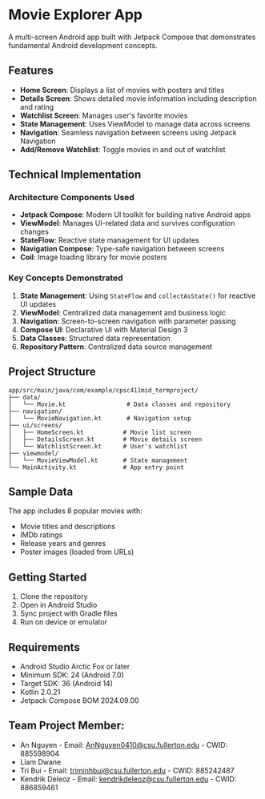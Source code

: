 # Movie Explorer App

A multi-screen Android app built with Jetpack Compose that demonstrates fundamental Android development concepts.

## Features

- **Home Screen**: Displays a list of movies with posters and titles
- **Details Screen**: Shows detailed movie information including description and rating
- **Watchlist Screen**: Manages user's favorite movies
- **State Management**: Uses ViewModel to manage data across screens
- **Navigation**: Seamless navigation between screens using Jetpack Navigation
- **Add/Remove Watchlist**: Toggle movies in and out of watchlist

## Technical Implementation

### Architecture Components Used
- **Jetpack Compose**: Modern UI toolkit for building native Android apps
- **ViewModel**: Manages UI-related data and survives configuration changes
- **StateFlow**: Reactive state management for UI updates
- **Navigation Compose**: Type-safe navigation between screens
- **Coil**: Image loading library for movie posters

### Key Concepts Demonstrated
1. **State Management**: Using `StateFlow` and `collectAsState()` for reactive UI updates
2. **ViewModel**: Centralized data management and business logic
3. **Navigation**: Screen-to-screen navigation with parameter passing
4. **Compose UI**: Declarative UI with Material Design 3
5. **Data Classes**: Structured data representation
6. **Repository Pattern**: Centralized data source management

## Project Structure

```
app/src/main/java/com/example/cpsc411mid_termproject/
├── data/
│   └── Movie.kt                 # Data classes and repository
├── navigation/
│   └── MovieNavigation.kt       # Navigation setup
├── ui/screens/
│   ├── HomeScreen.kt           # Movie list screen
│   ├── DetailsScreen.kt        # Movie details screen
│   └── WatchlistScreen.kt      # User's watchlist
├── viewmodel/
│   └── MovieViewModel.kt       # State management
└── MainActivity.kt             # App entry point
```

## Sample Data

The app includes 8 popular movies with:
- Movie titles and descriptions
- IMDb ratings
- Release years and genres
- Poster images (loaded from URLs)

## Getting Started

1. Clone the repository
2. Open in Android Studio
3. Sync project with Gradle files
4. Run on device or emulator

## Requirements

- Android Studio Arctic Fox or later
- Minimum SDK: 24 (Android 7.0)
- Target SDK: 36 (Android 14)
- Kotlin 2.0.21
- Jetpack Compose BOM 2024.09.00

## Team Project Member:
- An Nguyen - Email: AnNguyen0410@csu.fullerton.edu - CWID: 885598904
- Liam Dwane
- Tri Bui - Email: triminhbui@csu.fullerton.edu - CWID: 885242487
- Kendrik Deleoz - Email: kendrikdeleoz@csu.fullerton.edu - CWID: 886859461
